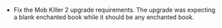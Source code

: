 * Fix the Mob Killer 2 upgrade requirements. The upgrade was expecting a blank enchanted book while it should be any enchanted book.